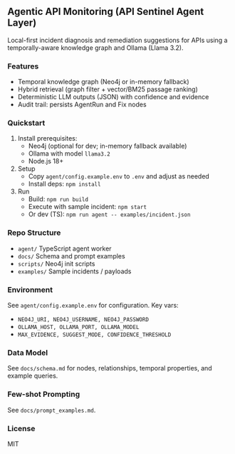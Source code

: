 ## Agentic API Monitoring (API Sentinel Agent Layer)

Local-first incident diagnosis and remediation suggestions for APIs using a temporally-aware knowledge graph and Ollama (Llama 3.2).

### Features
- Temporal knowledge graph (Neo4j or in-memory fallback)
- Hybrid retrieval (graph filter + vector/BM25 passage ranking)
- Deterministic LLM outputs (JSON) with confidence and evidence
- Audit trail: persists AgentRun and Fix nodes

### Quickstart
1. Install prerequisites:
   - Neo4j (optional for dev; in-memory fallback available)
   - Ollama with model `llama3.2`
   - Node.js 18+
2. Setup
   - Copy `agent/config.example.env` to `.env` and adjust as needed
   - Install deps: `npm install`
3. Run
   - Build: `npm run build`
   - Execute with sample incident: `npm start`
   - Or dev (TS): `npm run agent -- examples/incident.json`

### Repo Structure
- `agent/` TypeScript agent worker
- `docs/` Schema and prompt examples
- `scripts/` Neo4j init scripts
- `examples/` Sample incidents / payloads

### Environment
See `agent/config.example.env` for configuration. Key vars:
- `NEO4J_URI, NEO4J_USERNAME, NEO4J_PASSWORD`
- `OLLAMA_HOST, OLLAMA_PORT, OLLAMA_MODEL`
- `MAX_EVIDENCE, SUGGEST_MODE, CONFIDENCE_THRESHOLD`

### Data Model
See `docs/schema.md` for nodes, relationships, temporal properties, and example queries.

### Few-shot Prompting
See `docs/prompt_examples.md`.

### License
MIT


